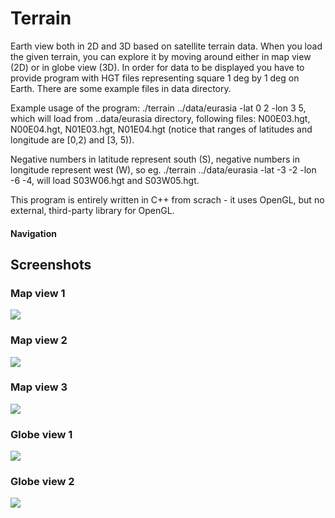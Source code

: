 # Terrain
Earth view both in 2D and 3D based on satellite terrain data. When you load the given terrain, you can explore it by moving around either in map view (2D) or in globe view (3D). In order for data to be displayed you have to provide program with HGT files representing square 1 deg by 1 deg on Earth. There are some example files in data directory. 

Example usage of the program: ./terrain ../data/eurasia -lat 0 2 -lon 3 5, which will load from ..data/eurasia directory, following files: N00E03.hgt, N00E04.hgt, N01E03.hgt, N01E04.hgt (notice that ranges of latitudes and longitude are [0,2) and [3, 5)). 

Negative numbers in latitude represent south (S), negative numbers in longitude represent west (W), so eg. ./terrain ../data/eurasia -lat -3 -2 -lon -6 -4, will load S03W06.hgt and S03W05.hgt.

This program is entirely written in C++ from scrach - it uses OpenGL, but no external, third-party library for OpenGL.

#### Navigation

Screenshots
---
### Map view 1
![](https://i.imgur.com/akx6tf2.png)

### Map view 2
![](https://i.imgur.com/6znMa2H.png)

### Map view 3
![](https://i.imgur.com/AzEOma8.png)

### Globe view 1
![](https://i.imgur.com/olVFbQj.png)

### Globe view 2
![](https://i.imgur.com/5bl3Nev.png)


